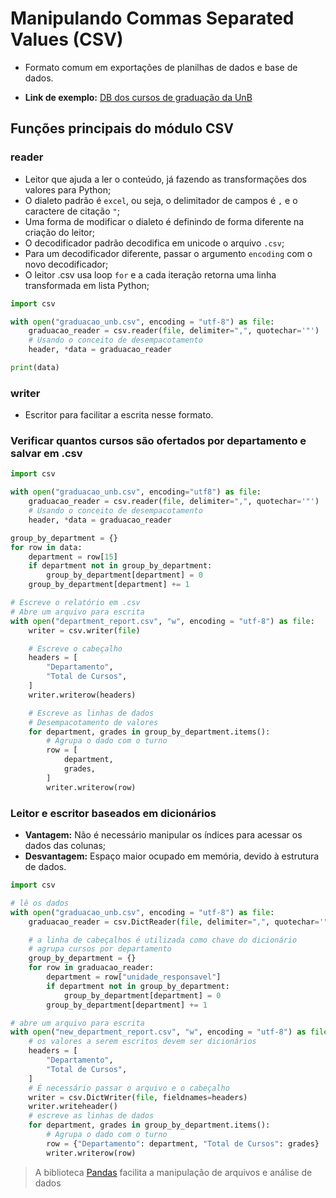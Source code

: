 # **Manipulando Commas Separated Values (CSV)**

* Formato comum em exportações de planilhas de dados e base de dados.

* **Link de exemplo:** [DB dos cursos de graduação da UnB](https://assets.app.betrybe.com/computer-science/python/entrada-saida/graduacao_unb-7e7642bbf30d91eae7e1b01ffa90408f.csv)

## **Funções principais do módulo CSV**

### **reader**

* Leitor que ajuda a ler o conteúdo, já fazendo as transformações dos valores para Python;
* O dialeto padrão é `excel`, ou seja, o delimitador de campos é `,` e o caractere de citação `"`;
* Uma forma de modificar o dialeto é definindo de forma diferente na criação do leitor;
* O decodificador padrão decodifica em unicode o arquivo `.csv`;
* Para um decodificador diferente, passar o argumento `encoding` com o novo decodificador;
* O leitor .csv usa loop `for` e a cada iteração retorna uma linha transformada em lista Python;

~~~py
import csv

with open("graduacao_unb.csv", encoding = "utf-8") as file:
    graduacao_reader = csv.reader(file, delimiter=",", quotechar='"')
    # Usando o conceito de desempacotamento
    header, *data = graduacao_reader

print(data)
~~~

### **writer**

* Escritor para facilitar a escrita nesse formato.

### **Verificar quantos cursos são ofertados por departamento e salvar em .csv**

~~~py
import csv

with open("graduacao_unb.csv", encoding="utf8") as file:
    graduacao_reader = csv.reader(file, delimiter=",", quotechar='"')
    # Usando o conceito de desempacotamento
    header, *data = graduacao_reader

group_by_department = {}
for row in data:
    department = row[15]
    if department not in group_by_department:
        group_by_department[department] = 0
    group_by_department[department] += 1

# Escreve o relatório em .csv
# Abre um arquivo para escrita
with open("department_report.csv", "w", encoding = "utf-8") as file:
    writer = csv.writer(file)

    # Escreve o cabeçalho
    headers = [
        "Departamento",
        "Total de Cursos",
    ]
    writer.writerow(headers)

    # Escreve as linhas de dados
    # Desempacotamento de valores
    for department, grades in group_by_department.items():
        # Agrupa o dado com o turno
        row = [
            department,
            grades,
        ]
        writer.writerow(row)
~~~

### **Leitor e escritor baseados em dicionários**

* **Vantagem:** Não é necessário manipular os índices para acessar os dados das colunas;
* **Desvantagem:** Espaço maior ocupado em memória, devido à estrutura de dados.

~~~py
import csv

# lê os dados
with open("graduacao_unb.csv", encoding = "utf-8") as file:
    graduacao_reader = csv.DictReader(file, delimiter=",", quotechar='"')

    # a linha de cabeçalhos é utilizada como chave do dicionário
    # agrupa cursos por departamento
    group_by_department = {}
    for row in graduacao_reader:
        department = row["unidade_responsavel"]
        if department not in group_by_department:
            group_by_department[department] = 0
        group_by_department[department] += 1

# abre um arquivo para escrita
with open("new_department_report.csv", "w", encoding = "utf-8") as file:
    # os valores a serem escritos devem ser dicionários
    headers = [
        "Departamento",
        "Total de Cursos",
    ]
    # É necessário passar o arquivo e o cabeçalho
    writer = csv.DictWriter(file, fieldnames=headers)
    writer.writeheader()
    # escreve as linhas de dados
    for department, grades in group_by_department.items():
        # Agrupa o dado com o turno
        row = {"Departamento": department, "Total de Cursos": grades}
        writer.writerow(row)
~~~

> A biblioteca [Pandas](https://pandas.pydata.org/) facilita a manipulação de arquivos e análise de dados
